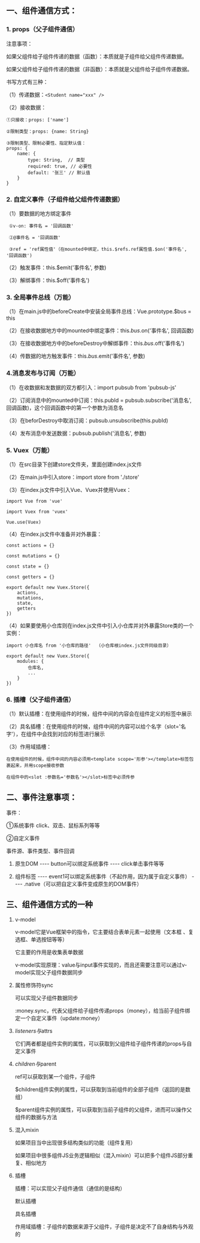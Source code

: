 ## 一、组件通信方式：
### 1. props（父子组件通信）

注意事项：

如果父组件给子组件传递的数据（函数）：本质就是子组件给父组件传递数据。

如果父组件给子组件传递的数据（非函数）：本质就是父组件给子组件传递数据。

书写方式有三种：

（1）传递数据：```<Student name="xxx" />```

（2）接收数据：

    ①只接收：props: ['name']

    ②限制类型：props: {name: String}

    ③限制类型、限制必要性、指定默认值：
    props: {
        name: {
            type: String,  // 类型
            required: true, // 必要性
            default: '张三' // 默认值
        }
    }

### 2. 自定义事件（子组件给父组件传递数据）

（1）要数据的地方绑定事件

     ①v-on: 事件名 = '回调函数'

     ②@事件名 = '回调函数'

     ③ref = 'ref属性值'（在mounted中绑定，this.$refs.ref属性值.$on('事件名', '回调函数')

（2）触发事件：this.$emit('事件名', 参数)

（3）解绑事件：this.$off('事件名')

### 3. 全局事件总线（万能）

（1）在main.js中的beforeCreate中安装全局事件总线：Vue.prototype.$bus = this

（2）在接收数据地方中的mounted中绑定事件：this.$bus.$on('事件名', 回调函数)

（3）在接收数据地方中的beforeDestroy中解绑事件：this.$bus.$off('事件名')

（4）传数据的地方触发事件：this.$bus.$emit('事件名', 参数)

### 4.消息发布与订阅（万能）

（1）在收数据和发数据的双方都引入：import pubsub from 'pubsub-js'

（2）订阅消息中的mounted中订阅：this.pubId = pubsub.subscribe('消息名', 回调函数)，这个回调函数中的第一个参数为消息名

（3）在beforDestroy中取消订阅：pubsub.unsubscribe(this.pubId)

（4）发布消息中发送数据：pubsub.publish('消息名', 参数)

### 5. Vuex（万能）

（1）在src目录下创建store文件夹，里面创建index.js文件

（2）在main.js中引入store：import store from './store'

（3）在index.js文件中引入Vue、Vuex并使用Vuex：

    import Vue from 'vue'

    import Vuex from 'vuex'

    Vue.use(Vuex)

（4）在index.js文件中准备并对外暴露：

    const actions = {}

    const mutations = {}

    const state = {}

    const getters = {}

    export default new Vuex.Store({
        actions,
        mutations,
        state,
        getters
    })

（4）如果要使用小仓库则在index.js文件中引入小仓库并对外暴露Store类的一个实例：

    import 小仓库名 from '小仓库的路径'  （小仓库根index.js文件同级目录）

    export default new Vuex.Store({
        modules: {
            仓库名,
            ...
        }
    })

### 6. 插槽（父子组件通信）

（1）默认插槽：在使用组件的时候，组件中间的内容会在组件定义的<slot></slor>标签中展示

（2）具名插槽：在使用组件的时候，组件中间的内容可以给个名字（slot='名字'），在组件中会找到对应的<slot name='名字'></slor>标签进行展示

（3）作用域插槽：

    在使用组件的时候，组件中间的内容必须用<template scope='形参'></template>标签包裹起来，并用scope接收参数

    在组件中的<slot :参数名='参数名'></slot>标签中必须传参

## 二、事件注意事项：

事件：

①系统事件 click、双击、鼠标系列等等

②自定义事件

事件源、事件类型、事件回调

1. 原生DOM ---- button可以绑定系统事件 ---- click单击事件等等

2. 组件标签 ---- event1可以绑定系统事件（不起作用，因为属于自定义事件） ---- .native（可以把自定义事件变成原生的DOM事件）

## 三、组件通信方式的一种
1. v-model

    v-model它是Vue框架中的指令，它主要结合表单元素一起使用（文本框 、复选框、单选按钮等等）

    它主要的作用是收集表单数据

    v-model实现原理：value与input事件实现的，而且还需要注意可以通过v-model实现父子组件数据同步

2. 属性修饰符sync

    可以实现父子组件数据同步

    :money.sync，代表父组件给子组件传递props（money），给当前子组件绑定一个自定义事件（update:money）

3. $listeners与$attrs

    它们两者都是组件实例的属性，可以获取到父组件给子组件传递的props与自定义事件

4. $children与$parent

    ref可以获取到某一个组件，子组件

    $children组件实例的属性，可以获取到当前组件的全部子组件（返回的是数组）

    $parent组件实例的属性，可以获取到当前子组件的父组件，进而可以操作父组件的数据与方法

5. 混入mixin
    
    如果项目当中出现很多结构类似的功能（组件复用）

    如果项目中很多组件JS业务逻辑相似（混入mixin）可以把多个组件JS部分重复、相似地方

6. 插槽

    插槽：可以实现父子组件通信（通信的是结构）

    默认插槽

    具名插槽

    作用域插槽：子组件的数据来源于父组件，子组件是决定不了自身结构与外观的